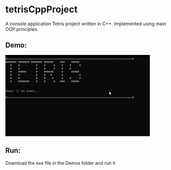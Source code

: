 # tetrisCppProject
A console application Tetris project written in C++.
Implemented using main OOP principles.

## Demo:
![](Demos/TetrisDemo.gif)

## Run:
Download the exe file in the Demos folder and run it
